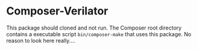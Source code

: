 # Composer-Verilator
This package should cloned and not run. The Composer root directory contains a executable script `bin/composer-make`
that uses this package. No reason to look here really....